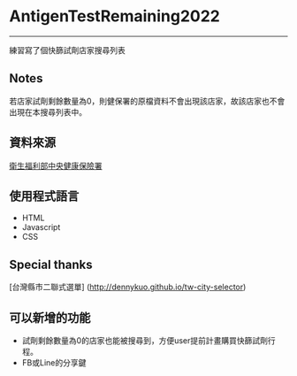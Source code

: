 # AntigenTestRemaining2022
---
練習寫了個快篩試劑店家搜尋列表

## Notes
若店家試劑剩餘數量為0，則健保署的原檔資料不會出現該店家，故該店家也不會出現在本搜尋列表中。

## 資料來源
[衛生福利部中央健康保險署](https://data.nhi.gov.tw/Datasets/DatasetDetail.aspx?id=698&Mid=A111269)

## 使用程式語言
+ HTML
+ Javascript
+ CSS

## Special thanks
[台灣縣市二聯式選單] (http://dennykuo.github.io/tw-city-selector)

## 可以新增的功能
+ 試劑剩餘數量為0的店家也能被搜尋到，方便user提前計畫購買快篩試劑行程。
+ FB或Line的分享鍵


